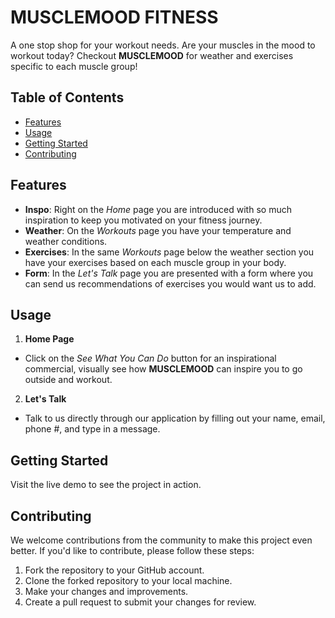 # MUSCLEMOOD FITNESS

A one stop shop for your workout needs. Are your muscles in the mood to workout today? Checkout **MUSCLEMOOD** for weather and exercises specific to each muscle group!

## Table of Contents

- [Features](#features)
- [Usage](#usage)
- [Getting Started](#getting-started)
- [Contributing](#contributing)


## Features

- **Inspo**: Right on the *Home* page you are introduced with so much inspiration to keep you motivated on your fitness journey.
- **Weather**: On the *Workouts* page you have your temperature and weather conditions.
- **Exercises**: In the same *Workouts* page below the weather section you have your exercises based on each muscle group in your body.
- **Form**: In the *Let's Talk* page you are presented with a form where you can send us recommendations of exercises you would want us to add.

## Usage 

1. **Home Page**
- Click on the *See What You Can Do* button for an inspirational commercial, visually see how **MUSCLEMOOD** can inspire you to go outside and workout.
2. **Let's Talk**
- Talk to us directly through our application by filling out your name, email, phone #, and type in a message.

## Getting Started

Visit the live demo to see the project in action.

## Contributing

We welcome contributions from the community to make this project even better. If you'd like to contribute, please follow these steps:

1. Fork the repository to your GitHub account.
2. Clone the forked repository to your local machine.
3. Make your changes and improvements.
4. Create a pull request to submit your changes for review.